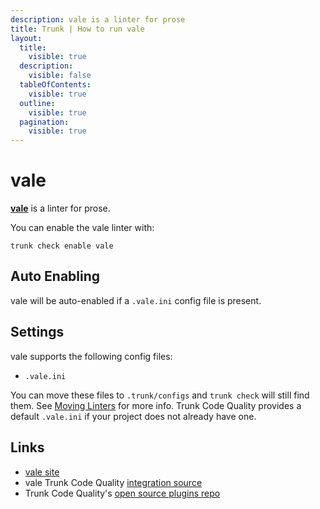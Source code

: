 ```yaml
---
description: vale is a linter for prose
title: Trunk | How to run vale
layout:
  title:
    visible: true
  description:
    visible: false
  tableOfContents:
    visible: true
  outline:
    visible: true
  pagination:
    visible: true
---
```


# vale

[**vale**](https://vale.sh/) is a linter for prose.

You can enable the vale linter with:

```shell
trunk check enable vale
```

## Auto Enabling

vale will be auto-enabled if a `.vale.ini` config file is present.

## Settings

vale supports the following config files:
* `.vale.ini`

You can move these files to `.trunk/configs` and `trunk check` will still find them. See [Moving Linters](../configure-linters#moving-linters) for more info.
Trunk Code Quality provides a default `.vale.ini` if your project does not already have one.



## Links

- [vale site](https://vale.sh/)
- vale Trunk Code Quality [integration source](https://github.com/trunk-io/plugins/tree/main/linters/vale)
- Trunk Code Quality's [open source plugins repo](https://github.com/trunk-io/plugins/tree/main)
